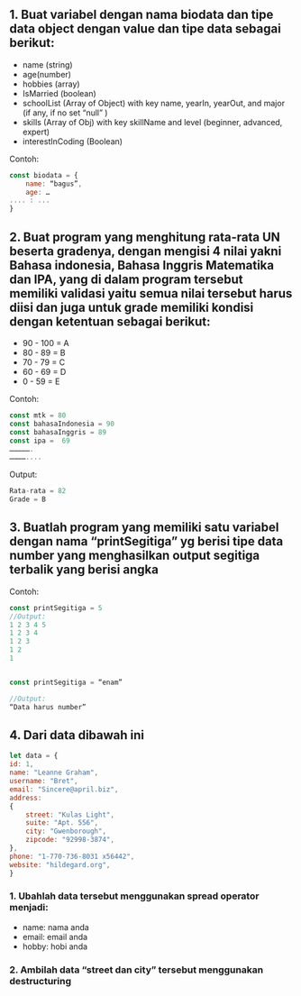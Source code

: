 ## 1. Buat variabel dengan nama biodata dan tipe data object dengan value dan tipe data  sebagai berikut:

- name (string)
- age(number)
- hobbies (array)
- IsMarried (boolean)
- schoolList (Array of Object) with key name, yearIn, yearOut, and major (if any, if no set “null” )
- skills (Array of Obj) with key skillName and level (beginner, advanced, expert)
- interestInCoding (Boolean)

Contoh: 
```js
const biodata = {
	name: “bagus”,
	age: …
.... : ...  
}
```

## 2. Buat program yang menghitung rata-rata UN beserta gradenya, dengan mengisi 4 nilai yakni Bahasa indonesia, Bahasa Inggris Matematika dan IPA, yang di dalam program tersebut memiliki validasi yaitu semua nilai tersebut harus diisi dan juga untuk grade memiliki kondisi dengan ketentuan sebagai berikut:

- 90 - 100 = A
- 80 - 89 = B
- 70 - 79 = C
- 60 - 69 = D
- 0 - 59 = E
 
Contoh: 
```js
const mtk = 80
const bahasaIndonesia = 90
const bahasaInggris = 89
const ipa =  69
…………….
…………....
```

Output: 
```js
Rata-rata = 82
Grade = B
```

## 3. Buatlah program yang memiliki satu variabel dengan nama “printSegitiga” yg berisi tipe data number yang menghasilkan output segitiga terbalik yang berisi angka

Contoh: 
```js
const printSegitiga = 5
//Output: 
1 2 3 4 5
1 2 3 4
1 2 3
1 2
1


const printSegitiga = “enam”

//Output:
“Data harus number”
```

## 4. Dari data dibawah ini
```js
let data = {
id: 1,
name: "Leanne Graham",
username: "Bret",
email: "Sincere@april.biz",
address: 
{
	street: "Kulas Light",
	suite: "Apt. 556",
	city: "Gwenborough",
	zipcode: "92998-3874",
},
phone: "1-770-736-8031 x56442",
website: "hildegard.org",
}
```

### 1. Ubahlah data  tersebut menggunakan spread operator menjadi:
- name: nama anda
- email: email anda
- hobby: hobi anda

### 2. Ambilah data “street dan city” tersebut menggunakan destructuring
